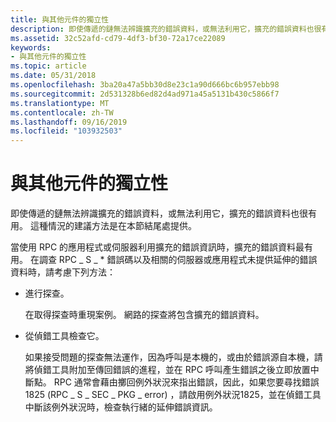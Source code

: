 ```yaml
---
title: 與其他元件的獨立性
description: 即使傳遞的鏈無法辨識擴充的錯誤資料，或無法利用它，擴充的錯誤資料也很有用。 這種情況的建議方法是在本節結尾處提供。
ms.assetid: 32c52afd-cd79-4df3-bf30-72a17ce22089
keywords:
- 與其他元件的獨立性
ms.topic: article
ms.date: 05/31/2018
ms.openlocfilehash: 3ba20a47a5bb30d8e23c1a90d666bc6b957ebb98
ms.sourcegitcommit: 2d531328b6ed82d4ad971a45a5131b430c5866f7
ms.translationtype: MT
ms.contentlocale: zh-TW
ms.lasthandoff: 09/16/2019
ms.locfileid: "103932503"
---
```

# <a name="independence-from-other-components"></a>與其他元件的獨立性

即使傳遞的鏈無法辨識擴充的錯誤資料，或無法利用它，擴充的錯誤資料也很有用。 這種情況的建議方法是在本節結尾處提供。

當使用 RPC 的應用程式或伺服器利用擴充的錯誤資訊時，擴充的錯誤資料最有用。 在調查 RPC \_ S \_ \* 錯誤碼以及相關的伺服器或應用程式未提供延伸的錯誤資料時，請考慮下列方法：

-   進行探查。

    在取得探查時重現案例。 網路的探查將包含擴充的錯誤資料。

-   從偵錯工具檢查它。

    如果接受問題的探查無法運作，因為呼叫是本機的，或由於錯誤源自本機，請將偵錯工具附加至傳回錯誤的進程，並在 RPC 呼叫產生錯誤之後立即放置中斷點。 RPC 通常會藉由擲回例外狀況來指出錯誤，因此，如果您要尋找錯誤 1825 (RPC \_ S \_ SEC \_ PKG \_ error) ，請啟用例外狀況1825，並在偵錯工具中斷該例外狀況時，檢查執行緒的延伸錯誤資訊。

 

 




